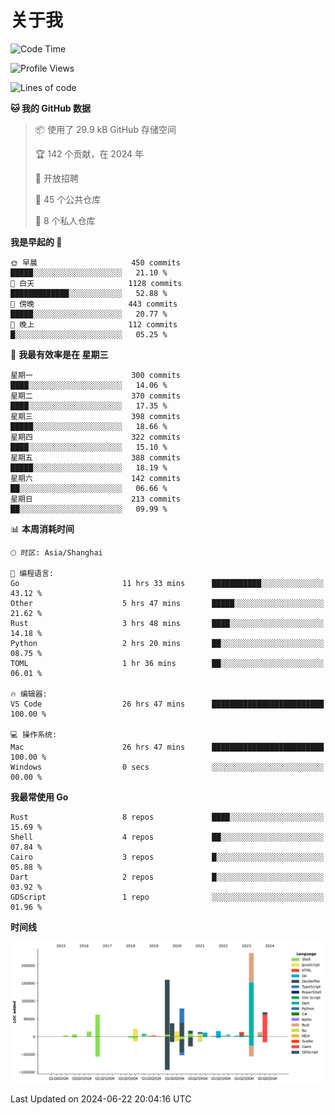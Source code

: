 # 关于我

<!--START_SECTION:waka-->
![Code Time](http://img.shields.io/badge/Code%20Time-2%2C857%20hrs%2024%20mins-blue)

![Profile Views](http://img.shields.io/badge/%E4%B8%AA%E4%BA%BA%E8%B5%84%E6%96%99%E8%A7%82%E7%9C%8B%E6%AC%A1%E6%95%B0-0-blue)

![Lines of code](https://img.shields.io/badge/%E4%BB%8E%E3%80%8CHello%20World%E3%80%8D%E8%B5%B7%E6%88%91%E5%B7%B2%E7%BB%8F%E5%86%99%E4%BA%86-798.1%20thousand%20%E8%A1%8C%E4%BB%A3%E7%A0%81-blue)

**🐱 我的 GitHub 数据** 

> 📦  使用了 29.9 kB GitHub 存储空间 
 > 
> 🏆 142 个贡献，在 2024 年
 > 
> 💼 开放招聘
 > 
> 📜 45 个公共仓库 
 > 
> 🔑 8 个私人仓库 
 > 
**我是早起的 🐤** 

```text
🌞 早晨                     450 commits         █████░░░░░░░░░░░░░░░░░░░░   21.10 % 
🌆 白天                     1128 commits        █████████████░░░░░░░░░░░░   52.88 % 
🌃 傍晚                     443 commits         █████░░░░░░░░░░░░░░░░░░░░   20.77 % 
🌙 晚上                     112 commits         █░░░░░░░░░░░░░░░░░░░░░░░░   05.25 % 
```
📅 **我最有效率是在 星期三** 

```text
星期一                      300 commits         ████░░░░░░░░░░░░░░░░░░░░░   14.06 % 
星期二                      370 commits         ████░░░░░░░░░░░░░░░░░░░░░   17.35 % 
星期三                      398 commits         █████░░░░░░░░░░░░░░░░░░░░   18.66 % 
星期四                      322 commits         ████░░░░░░░░░░░░░░░░░░░░░   15.10 % 
星期五                      388 commits         █████░░░░░░░░░░░░░░░░░░░░   18.19 % 
星期六                      142 commits         ██░░░░░░░░░░░░░░░░░░░░░░░   06.66 % 
星期日                      213 commits         ██░░░░░░░░░░░░░░░░░░░░░░░   09.99 % 
```


📊 **本周消耗时间** 

```text
🕑︎ 时区: Asia/Shanghai

💬 编程语言: 
Go                       11 hrs 33 mins      ███████████░░░░░░░░░░░░░░   43.12 % 
Other                    5 hrs 47 mins       █████░░░░░░░░░░░░░░░░░░░░   21.62 % 
Rust                     3 hrs 48 mins       ████░░░░░░░░░░░░░░░░░░░░░   14.18 % 
Python                   2 hrs 20 mins       ██░░░░░░░░░░░░░░░░░░░░░░░   08.75 % 
TOML                     1 hr 36 mins        ██░░░░░░░░░░░░░░░░░░░░░░░   06.01 % 

🔥 编辑器: 
VS Code                  26 hrs 47 mins      █████████████████████████   100.00 % 

💻 操作系统: 
Mac                      26 hrs 47 mins      █████████████████████████   100.00 % 
Windows                  0 secs              ░░░░░░░░░░░░░░░░░░░░░░░░░   00.00 % 
```

**我最常使用 Go** 

```text
Rust                     8 repos             ████░░░░░░░░░░░░░░░░░░░░░   15.69 % 
Shell                    4 repos             ██░░░░░░░░░░░░░░░░░░░░░░░   07.84 % 
Cairo                    3 repos             █░░░░░░░░░░░░░░░░░░░░░░░░   05.88 % 
Dart                     2 repos             █░░░░░░░░░░░░░░░░░░░░░░░░   03.92 % 
GDScript                 1 repo              ░░░░░░░░░░░░░░░░░░░░░░░░░   01.96 % 
```



**时间线**

![Lines of Code chart](https://raw.githubusercontent.com/catusax/catusax/master/assets/bar_graph.png)


 Last Updated on 2024-06-22 20:04:16 UTC
<!--END_SECTION:waka-->

